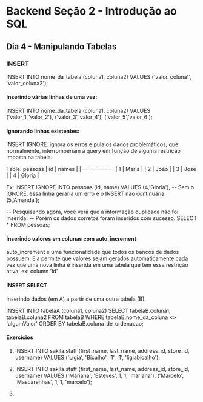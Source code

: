 # Backend Seção 2 - Introdução ao SQL

## Dia 4 - Manipulando Tabelas

### INSERT

INSERT INTO nome_da_tabela (coluna1, coluna2)
VALUES ('valor_coluna1', 'valor_coluna2');

#### Inserindo várias linhas de uma vez:

INSERT INTO nome_da_tabela (coluna1, coluna2) VALUES
('valor_1','valor_2'),
('valor_3','valor_4'),
('valor_5','valor_6');

#### Ignorando linhas existentes:

INSERT IGNORE: ignora os erros e pula os dados problemáticos, que, normalmente, interromperiam a query em função de alguma restrição imposta na tabela.

Table: pessoas
| id | names |
|----|--------|
| 1 | Maria |
| 2 | João |
| 3 | José |
| 4 | Gloria |

Ex: INSERT IGNORE INTO pessoas (id, name) VALUES
(4,'Gloria'), -- Sem o IGNORE, essa linha geraria um erro e o INSERT não continuaria.
(5,'Amanda');

-- Pesquisando agora, você verá que a informação duplicada não foi inserida.
-- Porém os dados corretos foram inseridos com sucesso.
SELECT \* FROM pessoas;

#### Inserindo valores em colunas com auto_increment

auto_increment é uma funcionalidade que todos os bancos de dados possuem.
Ela permite que valores sejam gerados automaticamente cada vez que uma nova linha é inserida em uma tabela que tem essa restrição ativa.
ex: column 'id'

#### INSERT SELECT

Inserindo dados (em A) a partir de uma outra tabela (B).

INSERT INTO tabelaA (coluna1, coluna2)
SELECT tabelaB.coluna1, tabelaB.coluna2
FROM tabelaB
WHERE tabelaB.nome_da_coluna <> 'algumValor'
ORDER BY tabelaB.coluna_de_ordenacao;

#### Exercícios

1. INSERT INTO sakila.staff (first_name, last_name, address_id, store_id, username)
   VALUES ('Lígia', 'Bicalho', '1', '1', 'ligiabicalho');

2. INSERT INTO sakila.staff (first_name, last_name, address_id, store_id, username) VALUES
   ('Mariana', 'Esteves', 1, 1, 'mariana'),
   ('Marcelo', 'Mascarenhas', 1, 1, 'marcelo');

3.
